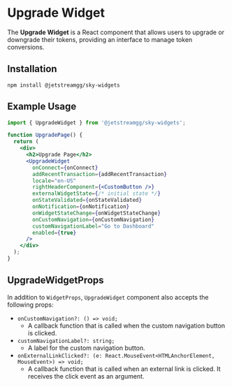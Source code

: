 # Upgrade Widget

The **Upgrade Widget** is a React component that allows users to upgrade or downgrade their tokens, providing an interface to manage token conversions.

## Installation

```shell
npm install @jetstreamgg/sky-widgets
```

## Example Usage

```jsx
import { UpgradeWidget } from '@jetstreamgg/sky-widgets';

function UpgradePage() {
  return (
    <div>
      <h2>Upgrade Page</h2>
      <UpgradeWidget
        onConnect={onConnect}
        addRecentTransaction={addRecentTransaction}
        locale="en-US"
        rightHeaderComponent={<CustomButton />}
        externalWidgetState={/* initial state */}
        onStateValidated={onStateValidated}
        onNotification={onNotification}
        onWidgetStateChange={onWidgetStateChange}
        onCustomNavigation={onCustomNavigation}
        customNavigationLabel="Go to Dashboard"
        enabled={true}
      />
    </div>
  );
}
```

## UpgradeWidgetProps

In addition to `WidgetProps`, `UpgradeWidget` component also accepts the following props:

- `onCustomNavigation?: () => void;`
  - A callback function that is called when the custom navigation button is clicked.
- `customNavigationLabel?: string;`
  - A label for the custom navigation button.
- `onExternalLinkClicked?: (e: React.MouseEvent<HTMLAnchorElement, MouseEvent>) => void;`
  - A callback function that is called when an external link is clicked. It receives the click event as an argument.
